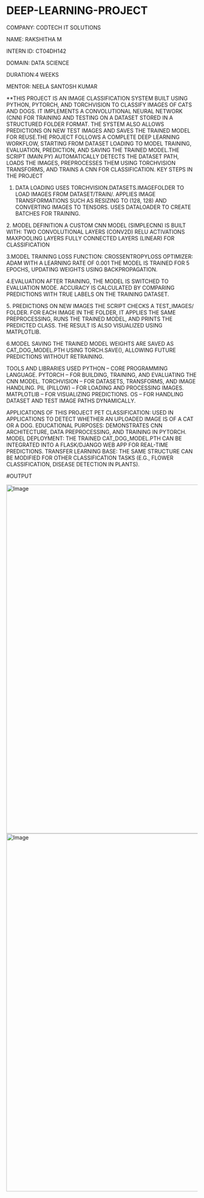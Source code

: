 # DEEP-LEARNING-PROJECT

COMPANY: CODTECH IT SOLUTIONS

NAME: RAKSHITHA M

INTERN ID: CT04DH142

DOMAIN: DATA SCIENCE

DURATION:4 WEEKS

MENTOR: NEELA SANTOSH KUMAR

**THIS PROJECT IS AN IMAGE CLASSIFICATION SYSTEM BUILT USING PYTHON, PYTORCH, AND TORCHVISION TO CLASSIFY IMAGES OF CATS AND DOGS. IT IMPLEMENTS A CONVOLUTIONAL NEURAL NETWORK (CNN) FOR TRAINING AND TESTING ON A DATASET STORED IN A STRUCTURED FOLDER FORMAT. THE SYSTEM ALSO ALLOWS PREDICTIONS ON NEW TEST IMAGES AND SAVES THE TRAINED MODEL FOR REUSE.THE PROJECT FOLLOWS A COMPLETE DEEP LEARNING WORKFLOW, STARTING FROM DATASET LOADING TO MODEL TRAINING, EVALUATION, PREDICTION, AND SAVING THE TRAINED MODEL.THE SCRIPT (MAIN.PY) AUTOMATICALLY DETECTS THE DATASET PATH, LOADS THE IMAGES, PREPROCESSES THEM USING TORCHVISION TRANSFORMS, AND TRAINS A CNN FOR CLASSIFICATION.
 KEY STEPS IN THE PROJECT
1. DATA LOADING
USES TORCHVISION.DATASETS.IMAGEFOLDER TO LOAD IMAGES FROM DATASET/TRAIN/.
APPLIES IMAGE TRANSFORMATIONS SUCH AS RESIZING TO (128, 128) AND CONVERTING IMAGES TO TENSORS.
USES DATALOADER TO CREATE BATCHES FOR TRAINING.

2️. MODEL DEFINITION
A CUSTOM CNN MODEL (SIMPLECNN) IS BUILT WITH:
TWO CONVOLUTIONAL LAYERS (CONV2D)
RELU ACTIVATIONS
MAXPOOLING LAYERS
FULLY CONNECTED LAYERS (LINEAR) FOR CLASSIFICATION

3.MODEL TRAINING
LOSS FUNCTION: CROSSENTROPYLOSS
OPTIMIZER: ADAM WITH A LEARNING RATE OF 0.001
THE MODEL IS TRAINED FOR 5 EPOCHS, UPDATING WEIGHTS USING BACKPROPAGATION.

4️.EVALUATION
AFTER TRAINING, THE MODEL IS SWITCHED TO EVALUATION MODE.
ACCURACY IS CALCULATED BY COMPARING PREDICTIONS WITH TRUE LABELS ON THE TRAINING DATASET.

5️. PREDICTIONS ON NEW IMAGES
THE SCRIPT CHECKS A TEST_IMAGES/ FOLDER.
FOR EACH IMAGE IN THE FOLDER, IT APPLIES THE SAME PREPROCESSING, RUNS THE TRAINED MODEL, AND PRINTS THE PREDICTED CLASS.
THE RESULT IS ALSO VISUALIZED USING MATPLOTLIB.

6️.MODEL SAVING
THE TRAINED MODEL WEIGHTS ARE SAVED AS CAT_DOG_MODEL.PTH USING TORCH.SAVE(), ALLOWING FUTURE PREDICTIONS WITHOUT RETRAINING.

 TOOLS AND LIBRARIES USED
PYTHON – CORE PROGRAMMING LANGUAGE.
PYTORCH – FOR BUILDING, TRAINING, AND EVALUATING THE CNN MODEL.
TORCHVISION – FOR DATASETS, TRANSFORMS, AND IMAGE HANDLING.
PIL (PILLOW) – FOR LOADING AND PROCESSING IMAGES.
MATPLOTLIB – FOR VISUALIZING PREDICTIONS.
OS – FOR HANDLING DATASET AND TEST IMAGE PATHS DYNAMICALLY.

 APPLICATIONS OF THIS PROJECT
 PET CLASSIFICATION: USED IN APPLICATIONS TO DETECT WHETHER AN UPLOADED IMAGE IS OF A CAT OR A DOG.
 EDUCATIONAL PURPOSES: DEMONSTRATES CNN ARCHITECTURE, DATA PREPROCESSING, AND TRAINING IN PYTORCH.
 MODEL DEPLOYMENT: THE TRAINED CAT_DOG_MODEL.PTH CAN BE INTEGRATED INTO A FLASK/DJANGO WEB APP FOR REAL-TIME PREDICTIONS.
 TRANSFER LEARNING BASE: THE SAME STRUCTURE CAN BE MODIFIED FOR OTHER CLASSIFICATION TASKS (E.G., FLOWER CLASSIFICATION, DISEASE DETECTION IN PLANTS).

 #OUTPUT

<img width="1200" height="917" alt="Image" src="https://github.com/user-attachments/assets/0e9a10b2-8746-4413-9632-96acf77278b0" />
<img width="1260" height="941" alt="Image" src="https://github.com/user-attachments/assets/59bc3c99-51e4-4292-9840-faaecdd17598" />







